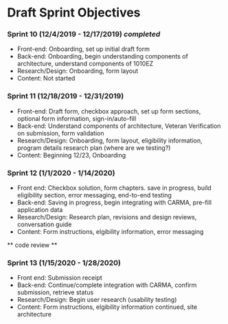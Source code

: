 # Draft Sprint Objectives

###  Sprint 10 (12/4/2019 - 12/17/2019) *completed*
- Front-end: Onboarding, set up initial draft form
- Back-end: Onboarding, begin understanding components of architecture, understand components of 1010EZ
- Research/Design: Onboarding, form layout
- Content: Not started

###  Sprint 11 (12/18/2019 - 12/31/2019)
- Front-end: Draft form, checkbox approach, set up form sections, optional form information, sign-in/auto-fill
- Back-end: Understand components of architecture, Veteran Verification on submission, form validation
- Research/Design: Onboarding, form layout, eligibility information, program details research plan (where are we testing?)
- Content: Beginning 12/23, Onboarding

### Sprint 12 (1/1/2020 - 1/14/2020)
- Front end: Checkbox solution, form chapters. save in progress, build eligibility section, error messaging, end-to-end testing
- Back-end: Saving in progress, begin integrating with CARMA, pre-fill application data
- Research/Design: Research plan, revisions and design reviews, conversation guide
- Content: Form instructions, elgibility information, error messaging

** code review **

### Sprint 13 (1/15/2020 - 1/28/2020)
- Front end: Submission receipt
- Back-end: Continue/complete integration with CARMA, confirm submission, retrieve status
- Research/Design: Begin user research (usability testing)
- Content: Form instructions, elgibility information continued, site architecture



